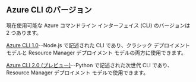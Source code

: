 ## <a name="versions-of-the-azure-cli"></a>Azure CLI のバージョン

現在使用可能な Azure コマンドライン インターフェイス (CLI) のバージョンは 2 つあります。

[Azure CLI 1.0](../articles/storage/storage-azure-cli-nodejs.md)--Node.js で記述された CLI であり、クラシック デプロイメント モデルと Resource Manager デプロイメント モデルの両方に使用できます。

[Azure CLI 2.0 (プレビュー)](../articles/storage/storage-azure-cli.md)--Python で記述された次世代 CLI であり、Resource Manager デプロイメント モデルで使用できます。

<!--HONumber=Jan17_HO2-->


